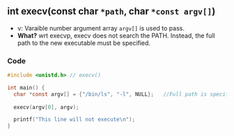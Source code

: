 ## int execv(const char `*path`, char `*const argv[]`)
- v: Varaible number argument array `argv[]` is used to pass.
- **What?** wrt execvp, execv does not search the PATH. Instead, the full path to the new executable must be specified.

### Code
```c
#include <unistd.h> // execv()

int main() {
  char *const argv[] = {"/bin/ls", "-l", NULL};   //Full path is specified
  
  execv(argv[0], argv);

  printf("This line will not execute\n");
}
```
